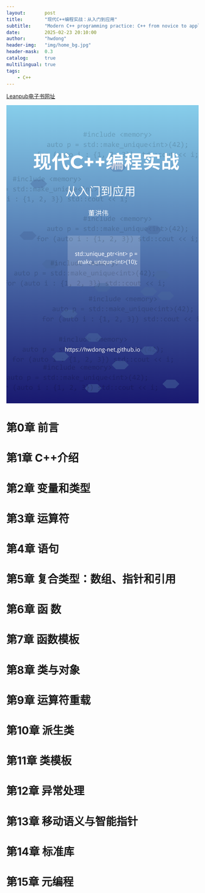 ```yaml
---
layout:       post
title:        "现代C++编程实战：从入门到应用"
subtitle:     "Modern C++ programming practice: C++ from novice to application"
date:         2025-02-23 20:10:00
author:       "hwdong"
header-img:   "img/home_bg.jpg"
header-mask:  0.3
catalog:      true
multilingual: true
tags:
    - C++
---
```


[Leanpub电子书网址](https://leanpub.com/c01)

![](../book_imgs/modern_Cplusplus.png)

# 第0章 前言
# 第1章 C++介绍
# 第2章 变量和类型
# 第3章 运算符
# 第4章 语句
# 第5章 复合类型：数组、指针和引用
# 第6章 函 数
# 第7章 函数模板
# 第8章 类与对象
# 第9章 运算符重载
# 第10章 派生类
# 第11章 类模板
# 第12章 异常处理
# 第13章 移动语义与智能指针
# 第14章 标准库
# 第15章 元编程
